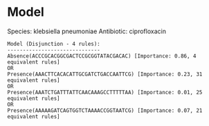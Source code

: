 
# Model

Species: klebsiella pneumoniae
Antibiotic: ciprofloxacin

```
Model (Disjunction - 4 rules):
------------------------------
Absence(ACCCGCACGGCGACTCCGCGGTATACGACAC) [Importance: 0.86, 4 equivalent rules]
OR
Presence(AAACTTCACACATTGCGATCTGACCAATTCG) [Importance: 0.23, 31 equivalent rules]
OR
Presence(AAATCTGATTTATTCAACAAAGCCTTTTTAA) [Importance: 0.01, 25 equivalent rules]
OR
Presence(AAAAAGATCAGTGGTCTAAAACCGGTAATCG) [Importance: 0.07, 21 equivalent rules]

```


